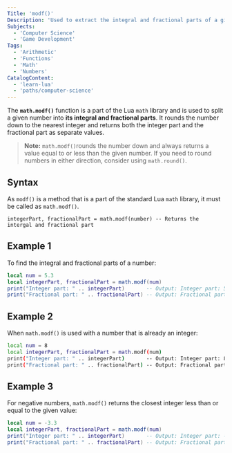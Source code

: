 ```yaml
---
Title: 'modf()'
Description: 'Used to extract the integral and fractional parts of a given number'
Subjects:
  - 'Computer Science'
  - 'Game Development'
Tags:
  - 'Arithmetic'
  - 'Functions'
  - 'Math'
  - 'Numbers'
CatalogContent:
  - 'learn-lua'
  - 'paths/computer-science'
---
```


The **`math.modf()`** function is a part of the Lua `math` library and is used to split a given number into **its integral and fractional parts**. It rounds the number down to the nearest integer and returns both the integer part and the fractional part as separate values.

> **Note:** `math.modf()`rounds the number down and always returns a value equal to or less than the given number. If you need to round numbers in either direction, consider using `math.round()`.

## Syntax

As `modf()` is a method that is a part of the standard Lua `math` library, it must be called as `math.modf()`.


```pseudo
integerPart, fractionalPart = math.modf(number) -- Returns the intergal and fractional part
```

## Example 1

To find the integral and fractional parts of a number:

```lua
local num = 5.3
local integerPart, fractionalPart = math.modf(num)
print("Integer part: " .. integerPart)       -- Output: Integer part: 5
print("Fractional part: " .. fractionalPart) -- Output: Fractional part: 0.3
```

## Example 2
When `math.modf()` is used with a number that is already an integer:

```bash
local num = 8
local integerPart, fractionalPart = math.modf(num)
print("Integer part: " .. integerPart)       -- Output: Integer part: 8
print("Fractional part: " .. fractionalPart) -- Output: Fractional part: 0.0

```

## Example 3
For negative numbers, `math.modf()` returns the closest integer less than or equal to the given value:

```lua
local num = -3.3
local integerPart, fractionalPart = math.modf(num)
print("Integer part: " .. integerPart)       -- Output: Integer part: -3
print("Fractional part: " .. fractionalPart) -- Output: Fractional part: -0.3
```